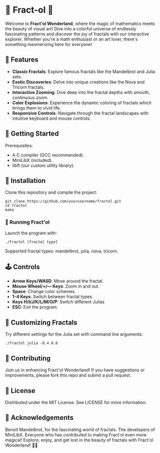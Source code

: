 # 🌸 Fract-ol 🌸

Welcome to **Fract'ol Wonderland**, where the magic of mathematics meets the beauty of visual art! Dive into a colorful universe of endlessly fascinating patterns and discover the joy of fractals with our interactive explorer. Whether you're a math enthusiast or an art lover, there's something mesmerizing here for everyone!

## 🎨 Features

- **Classic Fractals**: Explore famous fractals like the Mandelbrot and Julia sets.
- **Exotic Discoveries**: Delve into unique creations like the Nova and Tricorn fractals.
- **Interactive Zooming**: Dive deep into the fractal depths with smooth, continuous zoom.
- **Color Explosions**: Experience the dynamic coloring of fractals which brings them to vivid life.
- **Responsive Controls**: Navigate through the fractal landscapes with intuitive keyboard and mouse controls.

## 🚀 Getting Started

Prerequisites:
- A C compiler (GCC recommended).
- MiniLibX (included).
- libft (our custom utility library).

## 💾 Installation

Clone this repository and compile the project:
```
git clone https://github.com/yourusername/fractol.git
cd fractol
make
```
### 🚦 Running Fract'ol

Launch the program with:
```
./fractol [fractal type]
```
Supported fractal types: mandelbrot, julia, nova, tricorn.

## 🕹️ Controls

- **Arrow Keys/WASD**: Move around the fractal.
- **Mouse Wheel/+/— Keys**: Zoom in and out.
- **Space**: Change color schemes.
- **1-4 Keys**: Switch between fractal types.
- **Keys H/I/J/K/L/M/O/P**: Switch different Julias
- **ESC**: Exit the program.

## 🌟 Customizing Fractals

Try different settings for the Julia set with command line arguments:
```
./fractol julia -0.4 0.6
```

## 🎉 Contributing
Join us in enhancing Fract'ol Wonderland! If you have suggestions or improvements, please fork this repo and submit a pull request.

## 📜 License
Distributed under the MIT License. See LICENSE for more information.

## 🙏 Acknowledgements
Benoit Mandelbrot, for the fascinating world of fractals.
The developers of MiniLibX.
Everyone who has contributed to making Fract'ol even more magical!
Explore, enjoy, and get lost in the beauty of fractals with Fract'ol Wonderland! 🌌✨
